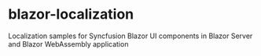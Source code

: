 # blazor-localization
Localization samples for Syncfusion Blazor UI components in Blazor Server and Blazor WebAssembly application
